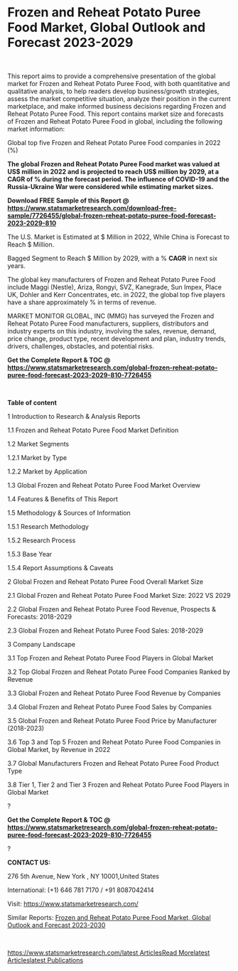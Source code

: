 <h1>Frozen and Reheat Potato Puree Food Market, Global Outlook and Forecast 2023-2029</h1><br/><p>This report aims to provide a comprehensive presentation of the global market for Frozen and Reheat Potato Puree Food, with both quantitative and qualitative analysis, to help readers develop business/growth strategies, assess the market competitive situation, analyze their position in the current marketplace, and make informed business decisions regarding Frozen and Reheat Potato Puree Food. This report contains market size and forecasts of Frozen and Reheat Potato Puree Food in global, including the following market information:</p>
 
 
 
 <p>Global top five Frozen and Reheat Potato Puree Food companies in 2022 (%)</p>
 
 
 
 <p><strong>The global Frozen and Reheat Potato Puree Food market was valued at US$ million in 2022 and is projected to reach US$ million by 2029, at a <strong>CAGR</strong> of % during the forecast period. The influence of COVID-19 and the Russia-Ukraine War were considered while estimating market sizes.</strong></p>
 
 
 
 <p><strong>Download FREE Sample of this Report @ <a href="https://www.statsmarketresearch.com/download-free-sample/7726455/global-frozen-reheat-potato-puree-food-forecast-2023-2029-810">https://www.statsmarketresearch.com/download-free-sample/7726455/global-frozen-reheat-potato-puree-food-forecast-2023-2029-810</a></strong></p>
 
 
 
 <p>The U.S. Market is Estimated at $ Million in 2022, While China is Forecast to Reach $ Million.</p>
 
 
 
 <p>Bagged Segment to Reach $ Million by 2029, with a % <strong>CAGR</strong> in next six years.</p>
 
 
 
 <p>The global key manufacturers of Frozen and Reheat Potato Puree Food include Maggi (Nestle), Ariza, Rongyi, SVZ, Kanegrade, Sun Impex, Place UK, Dohler and Kerr Concentrates, etc. in 2022, the global top five players have a share approximately % in terms of revenue.</p>
 
 
 
 <p>MARKET MONITOR GLOBAL, INC (MMG) has surveyed the Frozen and Reheat Potato Puree Food manufacturers, suppliers, distributors and industry experts on this industry, involving the sales, revenue, demand, price change, product type, recent development and plan, industry trends, drivers, challenges, obstacles, and potential risks.</p>
 
 
 
 <div><b>Get the Complete Report & TOC @ <a href="https://www.statsmarketresearch.com/global-frozen-reheat-potato-puree-food-forecast-2023-2029-810-7726455">https://www.statsmarketresearch.com/global-frozen-reheat-potato-puree-food-forecast-2023-2029-810-7726455</a></b></div>
 
 
 
 <p><br />
 
 <b>Table of content</b></p>
 
 
 
 <p>1 Introduction to Research & Analysis Reports<br />
 
 1.1 Frozen and Reheat Potato Puree Food Market Definition<br />
 
 1.2 Market Segments<br />
 
 1.2.1 Market by Type<br />
 
 1.2.2 Market by Application<br />
 
 1.3 Global Frozen and Reheat Potato Puree Food Market Overview<br />
 
 1.4 Features & Benefits of This Report<br />
 
 1.5 Methodology & Sources of Information<br />
 
 1.5.1 Research Methodology<br />
 
 1.5.2 Research Process<br />
 
 1.5.3 Base Year<br />
 
 1.5.4 Report Assumptions & Caveats<br />
 
 2 Global Frozen and Reheat Potato Puree Food Overall Market Size<br />
 
 2.1 Global Frozen and Reheat Potato Puree Food Market Size: 2022 VS 2029<br />
 
 2.2 Global Frozen and Reheat Potato Puree Food Revenue, Prospects & Forecasts: 2018-2029<br />
 
 2.3 Global Frozen and Reheat Potato Puree Food Sales: 2018-2029<br />
 
 3 Company Landscape<br />
 
 3.1 Top Frozen and Reheat Potato Puree Food Players in Global Market<br />
 
 3.2 Top Global Frozen and Reheat Potato Puree Food Companies Ranked by Revenue<br />
 
 3.3 Global Frozen and Reheat Potato Puree Food Revenue by Companies<br />
 
 3.4 Global Frozen and Reheat Potato Puree Food Sales by Companies<br />
 
 3.5 Global Frozen and Reheat Potato Puree Food Price by Manufacturer (2018-2023)<br />
 
 3.6 Top 3 and Top 5 Frozen and Reheat Potato Puree Food Companies in Global Market, by Revenue in 2022<br />
 
 3.7 Global Manufacturers Frozen and Reheat Potato Puree Food Product Type<br />
 
 3.8 Tier 1, Tier 2 and Tier 3 Frozen and Reheat Potato Puree Food Players in Global Market<br />
 
 ? </p>
 
 
 
 <div><b>Get the Complete Report & TOC @ <a href="https://www.statsmarketresearch.com/global-frozen-reheat-potato-puree-food-forecast-2023-2029-810-7726455">https://www.statsmarketresearch.com/global-frozen-reheat-potato-puree-food-forecast-2023-2029-810-7726455</a></b></div>
 
 
 
 <p>? </p>
 
 
 
 <p><b>CONTACT US:</b><br />
 
 276 5th Avenue, New York , NY 10001,United States<br />
 
 International: (+1) 646 781 7170 / +91 8087042414<br />
 
 Visit: <a href="https://www.statsmarketresearch.com/">https://www.statsmarketresearch.com/</a><br />
 
 Similar Reports: <a href="https://www.statsmarketresearch.com/global-frozen-reheat-potato-puree-food-forecast-2023-2029-810-7726455">Frozen and Reheat Potato Puree Food Market, Global Outlook and Forecast 2023-2030</a><br />
 
 <br />
 
 <a href="https://gyeongbokgung.com">https://www.statsmarketresearch.com/</a><a href="https://hallyeomaritime.com">latest Articles</a><a href="https://jingwansa.com">Read More</a><a href="https://nguoiviet.jp/">latest Articles</a><a href="https://www.intelmarketresearch.com/">latest Publications</a></p>